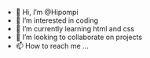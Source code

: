 - 👋 Hi, I’m @Hipompi
- 👀 I’m interested in coding
- 🌱 I’m currently learning html and css
- 💞️ I’m looking to collaborate on projects
- 📫 How to reach me ...

<!---
Hipompi/Hipompi is a ✨ special ✨ repository because its `README.md` (this file) appears on your GitHub profile.
You can click the Preview link to take a look at your changes.
--->
